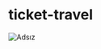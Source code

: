 # ticket-travel
![Adsız](https://user-images.githubusercontent.com/62605922/113445966-7c858200-93ff-11eb-8d37-75418b9f55ba.png)
